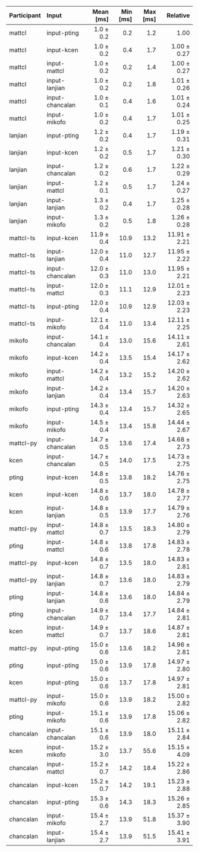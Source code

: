 | Participant | Input | Mean [ms] | Min [ms] | Max [ms] | Relative |
|:---|:---|---:|---:|---:|---:|
| mattcl | input-pting | 1.0 ± 0.2 | 0.2 | 1.2 | 1.00 |
| mattcl | input-kcen | 1.0 ± 0.2 | 0.4 | 1.7 | 1.00 ± 0.27 |
| mattcl | input-mattcl | 1.0 ± 0.2 | 0.2 | 1.4 | 1.00 ± 0.27 |
| mattcl | input-lanjian | 1.0 ± 0.2 | 0.2 | 1.8 | 1.01 ± 0.26 |
| mattcl | input-chancalan | 1.0 ± 0.1 | 0.4 | 1.6 | 1.01 ± 0.24 |
| mattcl | input-mikofo | 1.0 ± 0.2 | 0.4 | 1.7 | 1.01 ± 0.25 |
| lanjian | input-pting | 1.2 ± 0.2 | 0.4 | 1.7 | 1.19 ± 0.31 |
| lanjian | input-kcen | 1.2 ± 0.2 | 0.5 | 1.7 | 1.21 ± 0.30 |
| lanjian | input-chancalan | 1.2 ± 0.2 | 0.6 | 1.7 | 1.22 ± 0.29 |
| lanjian | input-mattcl | 1.2 ± 0.1 | 0.5 | 1.7 | 1.24 ± 0.27 |
| lanjian | input-lanjian | 1.3 ± 0.2 | 0.4 | 1.7 | 1.25 ± 0.28 |
| lanjian | input-mikofo | 1.3 ± 0.2 | 0.5 | 1.8 | 1.26 ± 0.28 |
| mattcl-ts | input-kcen | 11.9 ± 0.4 | 10.9 | 13.2 | 11.91 ± 2.21 |
| mattcl-ts | input-lanjian | 12.0 ± 0.4 | 11.0 | 12.7 | 11.95 ± 2.22 |
| mattcl-ts | input-chancalan | 12.0 ± 0.3 | 11.0 | 13.0 | 11.95 ± 2.21 |
| mattcl-ts | input-mattcl | 12.0 ± 0.3 | 11.1 | 12.9 | 12.01 ± 2.23 |
| mattcl-ts | input-pting | 12.0 ± 0.4 | 10.9 | 12.9 | 12.03 ± 2.23 |
| mattcl-ts | input-mikofo | 12.1 ± 0.4 | 11.0 | 13.4 | 12.11 ± 2.25 |
| mikofo | input-chancalan | 14.1 ± 0.4 | 13.0 | 15.6 | 14.11 ± 2.61 |
| mikofo | input-kcen | 14.2 ± 0.4 | 13.5 | 15.4 | 14.17 ± 2.62 |
| mikofo | input-mattcl | 14.2 ± 0.4 | 13.2 | 15.2 | 14.20 ± 2.62 |
| mikofo | input-lanjian | 14.2 ± 0.4 | 13.4 | 15.7 | 14.20 ± 2.63 |
| mikofo | input-pting | 14.3 ± 0.4 | 13.4 | 15.7 | 14.32 ± 2.65 |
| mikofo | input-mikofo | 14.5 ± 0.4 | 13.4 | 15.8 | 14.44 ± 2.67 |
| mattcl-py | input-chancalan | 14.7 ± 0.5 | 13.6 | 17.4 | 14.68 ± 2.73 |
| kcen | input-chancalan | 14.7 ± 0.5 | 14.0 | 17.5 | 14.73 ± 2.75 |
| pting | input-kcen | 14.8 ± 0.5 | 13.8 | 18.2 | 14.76 ± 2.75 |
| kcen | input-kcen | 14.8 ± 0.6 | 13.7 | 18.0 | 14.78 ± 2.77 |
| kcen | input-lanjian | 14.8 ± 0.5 | 13.9 | 17.7 | 14.79 ± 2.76 |
| mattcl-py | input-mattcl | 14.8 ± 0.7 | 13.5 | 18.3 | 14.80 ± 2.79 |
| pting | input-mattcl | 14.8 ± 0.6 | 13.8 | 17.8 | 14.83 ± 2.78 |
| mattcl-py | input-kcen | 14.8 ± 0.7 | 13.5 | 18.0 | 14.83 ± 2.81 |
| mattcl-py | input-lanjian | 14.8 ± 0.7 | 13.6 | 18.0 | 14.83 ± 2.79 |
| pting | input-lanjian | 14.8 ± 0.6 | 13.6 | 18.0 | 14.84 ± 2.79 |
| pting | input-chancalan | 14.9 ± 0.7 | 13.4 | 17.7 | 14.84 ± 2.81 |
| kcen | input-mattcl | 14.9 ± 0.7 | 13.7 | 18.6 | 14.87 ± 2.81 |
| mattcl-py | input-pting | 15.0 ± 0.6 | 13.6 | 18.2 | 14.96 ± 2.81 |
| pting | input-pting | 15.0 ± 0.6 | 13.9 | 17.8 | 14.97 ± 2.80 |
| kcen | input-pting | 15.0 ± 0.6 | 13.7 | 17.8 | 14.97 ± 2.81 |
| mattcl-py | input-mikofo | 15.0 ± 0.6 | 13.9 | 18.2 | 15.00 ± 2.82 |
| pting | input-mikofo | 15.1 ± 0.6 | 13.9 | 17.8 | 15.06 ± 2.82 |
| chancalan | input-chancalan | 15.1 ± 0.6 | 13.9 | 18.0 | 15.11 ± 2.84 |
| kcen | input-mikofo | 15.2 ± 3.0 | 13.7 | 55.6 | 15.15 ± 4.09 |
| chancalan | input-mattcl | 15.2 ± 0.7 | 14.2 | 18.4 | 15.22 ± 2.86 |
| chancalan | input-kcen | 15.2 ± 0.7 | 14.2 | 19.1 | 15.23 ± 2.88 |
| chancalan | input-pting | 15.3 ± 0.6 | 14.3 | 18.3 | 15.26 ± 2.85 |
| chancalan | input-mikofo | 15.4 ± 2.7 | 13.9 | 51.8 | 15.37 ± 3.90 |
| chancalan | input-lanjian | 15.4 ± 2.7 | 13.9 | 51.5 | 15.41 ± 3.91 |
